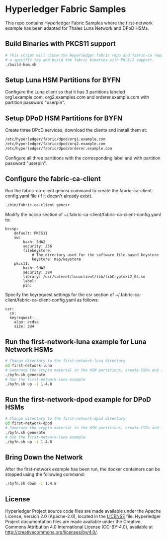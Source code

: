 [//]: # (SPDX-License-Identifier: CC-BY-4.0)

# Hyperledger Fabric Samples

This repo contains Hyperledger Fabric Samples where the first-network example
has been adapted for Thales Luna Network and DPoD HSMs.

## Build Binaries with PKCS11 support

```bash
# This script will clone the Hyperledger fabric repo and fabric-ca repo, checkout
# a specific tag and build the fabric binaries with PKCS11 support.
./build-hsm.sh
```

## Setup Luna HSM Partitions for BYFN

Configure the Luna client so that it has 3 partitions labeled org1.example.com, org2.examples.com and orderer.example.com with partition password "userpin".

## Setup DPoD HSM Partitions for BYFN

Create three DPoD services, download the clients and install them at:

```bash
/etc/hyperledger/fabric/dpod/org1.example.com
/etc/hyperledger/fabric/dpod/org2.example.com
/etc/hyperledger/fabric/dpod/orderer.example.com
```
Configure all three partitions with the corresponding label and with partition password "userpin".

## Configure the fabric-ca-client

Run the fabric-ca-client gencsr command to create the fabric-ca-client-config.yaml file (if it doesn't already exist).

```bash
./bin/fabric-ca-client gencsr
```

Modify the bccsp section of ~/.fabric-ca-client/fabric-ca-client-config.yaml to:

```
bccsp:
    default: PKCS11
    sw:
        hash: SHA2
        security: 256
        filekeystore:
            # The directory used for the software file-based keystore
            keystore: msp/keystore
    pkcs11:
        hash: SHA2
        security: 384
        library: /usr/safenet/lunaclient/lib/libCryptoki2_64.so
        label:
        pin:
```

Specify the keyrequest settings for the csr section of ~/.fabric-ca-client/fabric-ca-client-config.yaml as follows:

```
csr:
  cn:
  keyrequest:
    algo: ecdsa
    size: 384
```
## Run the first-network-luna example for Luna Network HSMs

```bash
# Change directory to the first-network-luna directory
cd first-network-luna
# Generate the crypto material in the HSM partitions, create CSRs and issue certficates
./byfn.sh generate
# Run the first-network-luna example
./byfn.sh up -i 1.4.8
```

## Run the first-network-dpod example for DPoD HSMs

```bash
# Change directory to the first-network-dpod directory
cd first-network-dpod
# Generate the crypto material in the HSM partitions, create CSRs and issue certficates
./byfn.sh generate
# Run the first-network-luna example
./byfn.sh up -i 1.4.8
```

## Bring Down the Network
After the first-network example has been run, the docker containers can be stopped using the following command:
```bash
./byfn.sh down -i 1.4.8
```

## License <a name="license"></a>

Hyperledger Project source code files are made available under the Apache
License, Version 2.0 (Apache-2.0), located in the [LICENSE](LICENSE) file.
Hyperledger Project documentation files are made available under the Creative
Commons Attribution 4.0 International License (CC-BY-4.0), available at http://creativecommons.org/licenses/by/4.0/.
